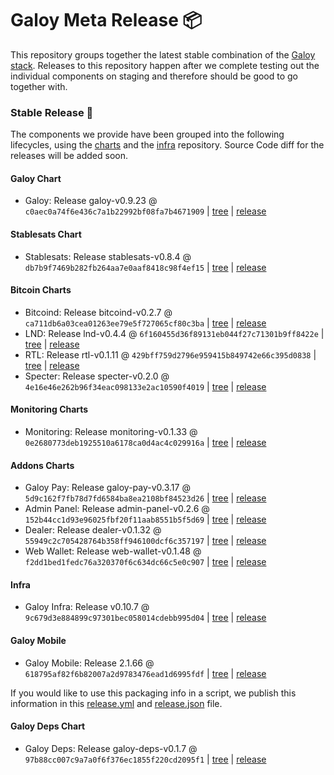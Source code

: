 # Galoy Meta Release 📦

This repository groups together the latest stable combination of the [Galoy stack](https://github.com/GaloyMoney/awesome-galoy#tech-components). 
Releases to this repository happen after we complete testing out the individual components on staging and therefore should be good to go together with.

### Stable Release 🎉

The components we provide have been grouped into the following lifecycles, using the [charts](https://github.com/GaloyMoney/charts) and the [infra](https://github.com/GaloyMoney/galoy-infra) repository. 
Source Code diff for the releases will be added soon.

#### Galoy Chart
- Galoy: Release galoy-v0.9.23 @ `c0aec0a74f6e436c7a1b22992bf08fa7b4671909` | [tree](https://github.com/GaloyMoney/charts/tree/c0aec0a74f6e436c7a1b22992bf08fa7b4671909/charts/galoy) | [release](https://github.com/GaloyMoney/charts/releases/tag/galoy-v0.9.23)

#### Stablesats Chart
- Stablesats: Release stablesats-v0.8.4 @ `db7b9f7469b282fb264aa7e0aaf8418c98f4ef15` | [tree](https://github.com/GaloyMoney/charts/tree/db7b9f7469b282fb264aa7e0aaf8418c98f4ef15/charts/stablesats) | [release](https://github.com/GaloyMoney/charts/releases/tag/stablesats-v0.8.4)

#### Bitcoin Charts
- Bitcoind: Release bitcoind-v0.2.7 @ `ca711db6a03cea01263ee79e5f727065cf80c3ba` | [tree](https://github.com/GaloyMoney/charts/tree/ca711db6a03cea01263ee79e5f727065cf80c3ba/charts/bitcoind) | [release](https://github.com/GaloyMoney/charts/releases/tag/bitcoind-v0.2.7)
- LND: Release lnd-v0.4.4 @ `6f160455d36f89131eb044f27c71301b9ff8422e` | [tree](https://github.com/GaloyMoney/charts/tree/6f160455d36f89131eb044f27c71301b9ff8422e/charts/lnd) | [release](https://github.com/GaloyMoney/charts/releases/tag/lnd-v0.4.4)
- RTL: Release rtl-v0.1.11 @ `429bff759d2796e959415b849742e66c395d0838` | [tree](https://github.com/GaloyMoney/charts/tree/429bff759d2796e959415b849742e66c395d0838/charts/rtl) | [release](https://github.com/GaloyMoney/charts/releases/tag/rtl-v0.1.11)
- Specter: Release specter-v0.2.0 @ `4e16e46e262b96f34eac098133e2ac10590f4019` | [tree](https://github.com/GaloyMoney/charts/tree/4e16e46e262b96f34eac098133e2ac10590f4019/charts/specter) | [release](https://github.com/GaloyMoney/charts/releases/tag/specter-v0.2.0)

#### Monitoring Charts
- Monitoring: Release monitoring-v0.1.33 @ `0e2680773deb1925510a6178ca0d4ac4c029916a` | [tree](https://github.com/GaloyMoney/charts/tree/0e2680773deb1925510a6178ca0d4ac4c029916a/charts/monitoring) | [release](https://github.com/GaloyMoney/charts/releases/tag/monitoring-v0.1.33)

#### Addons Charts
- Galoy Pay: Release galoy-pay-v0.3.17 @ `5d9c162f7fb78d7fd6584ba8ea2108bf84523d26` | [tree](https://github.com/GaloyMoney/charts/tree/5d9c162f7fb78d7fd6584ba8ea2108bf84523d26/charts/galoy-pay) | [release](https://github.com/GaloyMoney/charts/releases/tag/galoy-pay-v0.3.17)
- Admin Panel: Release admin-panel-v0.2.6 @ `152b44cc1d93e96025fbf20f11aab8551b5f5d69` | [tree](https://github.com/GaloyMoney/charts/tree/152b44cc1d93e96025fbf20f11aab8551b5f5d69/charts/admin-panel) | [release](https://github.com/GaloyMoney/charts/releases/tag/admin-panel-v0.2.6)
- Dealer: Release dealer-v0.1.32 @ `55949c2c705428764b358ff946100dcf6c357197` | [tree](https://github.com/GaloyMoney/charts/tree/55949c2c705428764b358ff946100dcf6c357197/charts/dealer) | [release](https://github.com/GaloyMoney/charts/releases/tag/dealer-v0.1.32)
- Web Wallet: Release web-wallet-v0.1.48 @ `f2dd1bed1fedc76a320370f6c634dc66c5e0c907` | [tree](https://github.com/GaloyMoney/charts/tree/f2dd1bed1fedc76a320370f6c634dc66c5e0c907/charts/web-wallet) | [release](https://github.com/GaloyMoney/charts/releases/tag/web-wallet-v0.1.48)

#### Infra

- Galoy Infra: Release v0.10.7 @ `9c679d3e884899c97301bec058014cdebb995d04` | [tree](https://github.com/GaloyMoney/galoy-infra/tree/9c679d3e884899c97301bec058014cdebb995d04) | [release](https://github.com/GaloyMoney/galoy-infra/releases/tag/v0.10.7)

#### Galoy Mobile

- Galoy Mobile: Release 2.1.66 @ `618795af82f6b82007a2d9783476ead1d6995fdf` | [tree](https://github.com/GaloyMoney/galoy-mobile/tree/618795af82f6b82007a2d9783476ead1d6995fdf) | [release](https://github.com/GaloyMoney/galoy-mobile/releases/tag/2.1.66)

If you would like to use this packaging info in a script, we publish this information in this [release.yml](./release.yml) and [release.json](./release.json) file.

#### Galoy Deps Chart
- Galoy Deps: Release galoy-deps-v0.1.7 @ `97b88cc007c9a7a0f6f376ec1855f220cd2095f1` | [tree](https://github.com/GaloyMoney/charts/tree/97b88cc007c9a7a0f6f376ec1855f220cd2095f1/charts/galoy-deps) | [release](https://github.com/GaloyMoney/charts/releases/tag/galoy-deps-v0.1.7)
